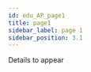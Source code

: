 ```yaml
---
id: edu_AP_page1
title: page1
sidebar_label: page 1
sidebar_position: 3.1
---
```


Details to appear